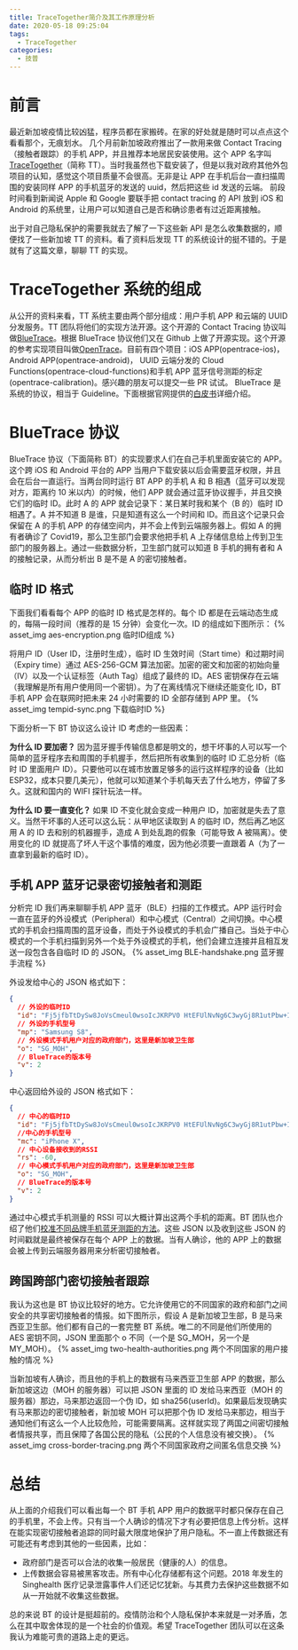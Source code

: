 ```yaml
---
title: TraceTogether简介及其工作原理分析
date: 2020-05-18 09:25:04
tags:
  - TraceTogether
categories:
  - 技普
---
```


# 前言

最近新加坡疫情比较凶猛，程序员都在家搬砖。在家的好处就是随时可以点点这个看看那个，无痕划水。
几个月前新加坡政府推出了一款用来做 Contact Tracing（接触者跟踪）的手机 APP，并且推荐本地居民安装使用。这个 APP 名字叫[TraceTogether](https://www.tracetogether.gov.sg/)（简称 TT）。当时我虽然也下载安装了，但是以我对政府其他外包项目的认知，感觉这个项目质量不会很高。无非是让 APP 在手机后台一直扫描周围的安装同样 APP 的手机蓝牙的发送的 uuid，然后把这些 id 发送的云端。
前段时间看到新闻说 Apple 和 Google 要联手把 contact tracing 的 API 放到 iOS 和 Android 的系统里，让用户可以知道自己是否和确诊患者有过近距离接触。

出于对自己隐私保护的需要我就去了解了一下这些新 API 是怎么收集数据的，顺便找了一些新加坡 TT 的资料。看了资料后发现 TT 的系统设计的挺不错的。于是就有了这篇文章，聊聊 TT 的实现。

# TraceTogether 系统的组成

从公开的资料来看，TT 系统主要由两个部分组成：用户手机 APP 和云端的 UUID 分发服务。TT 团队将他们的实现方法开源。这个开源的 Contact Tracing 协议叫做[BlueTrace](https://bluetrace.io/)。根据 BlueTrace 协议他们又在 Github 上做了开源实现。这个开源的参考实现项目叫做[OpenTrace](https://github.com/OpenTrace-community)。目前有四个项目：iOS APP(opentrace-ios)， Android APP(opentrace-android)， UUID 云端分发的 Cloud Functions(opentrace-cloud-functions)和手机 APP 蓝牙信号测距的标定(opentrace-calibration)。感兴趣的朋友可以提交一些 PR 试试。
BlueTrace 是系统的协议，相当于 Guideline。下面根据官网提供的[白皮书](https://bluetrace.io/static/bluetrace_whitepaper-938063656596c104632def383eb33b3c.pdf)详细介绍。

# BlueTrace 协议

BlueTrace 协议（下面简称 BT）的实现要求人们在自己手机里面安装它的 APP。这个跨 iOS 和 Android 平台的 APP 当用户下载安装以后会需要蓝牙权限，并且会在后台一直运行。当两台同时运行 BT APP 的手机 A 和 B 相遇（蓝牙可以发现对方，距离约 10 米以内）的时候，他们 APP 就会通过蓝牙协议握手，并且交换它们的临时 ID。此时 A 的 APP 就会记录下：某日某时我和某个（B 的）临时 ID 相遇了。A 并不知道 B 是谁，只是知道有这么一个时间和 ID。而且这个记录只会保留在 A 的手机 APP 的存储空间内，并不会上传到云端服务器上。假如 A 的拥有者确诊了 Covid19，那么卫生部门会要求他把手机 A 上存储信息给上传到卫生部门的服务器上。通过一些数据分析，卫生部门就可以知道 B 手机的拥有者和 A 的接触记录，从而分析出 B 是不是 A 的密切接触者。

## 临时 ID 格式

下面我们看看每个 APP 的临时 ID 格式是怎样的。每个 ID 都是在云端动态生成的，每隔一段时间（推荐的是 15 分钟）会变化一次。ID 的组成如下图所示：
{% asset_img aes-encryption.png 临时ID组成 %}

将用户 ID（User ID，注册时生成），临时 ID 生效时间（Start time）和过期时间（Expiry time）通过 AES-256-GCM 算法加密。加密的密文和加密的初始向量（IV）以及一个认证标签（Auth Tag）组成了最终的 ID。AES 密钥保存在云端（我理解是所有用户使用同一个密钥）。为了在离线情况下继续还能变化 ID，BT 手机 APP 会在联网时把未来 24 小时需要的 ID 全部存储到 APP 里。
{% asset_img tempid-sync.png 下载临时ID %}

下面分析一下 BT 协议这么设计 ID 考虑的一些因素：

**为什么 ID 要加密？**
因为蓝牙握手传输信息都是明文的，想干坏事的人可以写一个简单的蓝牙程序去和周围的手机握手，然后把所有收集到的临时 ID 汇总分析（临时 ID 里面用户 ID）。只要他可以在城市放置足够多的运行这样程序的设备（比如 ESP32，成本只要几美元），他就可以知道某个手机每天去了什么地方，停留了多久。这就和国内的 WIFI 探针玩法一样。

**为什么 ID 要一直变化？**
如果 ID 不变化就会变成一种用户 ID，加密就是失去了意义。当然干坏事的人还可以这么玩：从甲地区读取到 A 的临时 ID，然后再乙地区用 A 的 ID 去和别的机器握手，造成 A 到处乱跑的假象（可能导致 A 被隔离）。使用变化的 ID 就提高了坏人干这个事情的难度，因为他必须要一直跟着 A（为了一直拿到最新的临时 ID）。

## 手机 APP 蓝牙记录密切接触者和测距

分析完 ID 我们再来聊聊手机 APP 蓝牙（BLE）扫描的工作模式。APP 运行时会一直在蓝牙的外设模式（Peripheral）和中心模式（Central）之间切换。中心模式的手机会扫描周围的蓝牙设备，而处于外设模式的手机会广播自己。当处于中心模式的一个手机扫描到另外一个处于外设模式的手机，他们会建立连接并且相互发送一段包含各自临时 ID 的 JSON。
{% asset_img BLE-handshake.png 蓝牙握手流程 %}

外设发给中心的 JSON 格式如下：

```json
{
  // 外设的临时ID
  "id": "Fj5jfbTtDySw8JoVsCmeul0wsoIcJKRPV0 HtEFUlNvNg6C3wyGj8R1utPbw+Iz8tqAdpbxR1 nSvr+ILXPG==",
  // 外设的手机型号
  "mp": "Samsung S8",
  // 外设模式手机用户对应的政府部门，这里是新加坡卫生部
  "o": "SG_MOH",
  // BlueTrace的版本号
  "v": 2
}
```

中心返回给外设的 JSON 格式如下：

```json
{
  // 中心的临时ID
  "id": "Fj5jfbTtDySw8JoVsCmeul0wsoIcJKRPV0 HtEFUlNvNg6C3wyGj8R1utPbw+Iz8tqAdpbxR1 nSvr+ILXPG==",
  //中心的手机型号
  "mc": "iPhone X",
  // 中心设备接收到的RSSI
  "rs": -60,
  // 中心模式手机用户对应的政府部门，这里是新加坡卫生部
  "o": "SG_MOH",
  // BlueTrace的版本号
  "v": 2
}
```

通过中心模式手机测量的 RSSI 可以大概计算出这两个手机的距离。BT 团队也介绍了他们[校准不同品牌手机蓝牙测距的方法](https://github.com/opentrace-community/opentrace-calibration/blob/master/Trial%20Methodologies.md)。这些 JSON 以及收到这些 JSON 的时间戳就是最终被保存在每个 APP 上的数据。当有人确诊，他的 APP 上的数据会被上传到云端服务器用来分析密切接触者。

## 跨国跨部门密切接触者跟踪

我认为这也是 BT 协议比较好的地方。它允许使用它的不同国家的政府和部门之间安全的共享密切接触者的情报。如下图所示，假设 A 是新加坡卫生部，B 是马来西亚卫生部。他们都有自己的一套完整 BT 系统。唯二的不同是他们所使用的 AES 密钥不同，JSON 里面那个 o 不同（一个是 SG_MOH，另一个是 MY_MOH）。
{% asset_img two-health-authorities.png 两个不同国家的用户接触的情况 %}

当新加坡有人确诊，而且他的手机上的数据有马来西亚卫生部 APP 的数据，那么新加坡这边（MOH 的服务器）可以把 JSON 里面的 ID 发给马来西亚（MOH 的服务器）那边，马来那边返回一个伪 ID，如 sha256(userId)。如果最后发现确实有马来那边的密切接触者，新加坡 MOH 可以把那个伪 ID 发给马来那边，相当于通知他们有这么一个人比较危险，可能需要隔离。这样就实现了两国之间密切接触者情报共享，而且保障了各国公民的隐私（公民的个人信息没有被交换）。
{% asset_img cross-border-tracing.png 两个不同国家政府之间匿名信息交换 %}

# 总结

从上面的介绍我们可以看出每一个 BT 手机 APP 用户的数据平时都只保存在自己的手机里，不会上传。只有当一个人确诊的情况下才有必要把信息上传分析。这样在能实现密切接触者追踪的同时最大限度地保护了用户隐私。不一直上传数据还有可能还有考虑到其他的一些因素，比如：

- 政府部门是否可以合法的收集一般居民（健康的人）的信息。
- 上传数据会容易被黑客攻击。所有中心化存储都有这个问题。2018 年发生的 Singhealth 医疗记录泄露事件人们还记忆犹新。与其费力去保护这些数据不如从一开始就不收集这些数据。

总的来说 BT 的设计是挺超前的。疫情防治和个人隐私保护本来就是一对矛盾，怎么在其中取舍体现的是一个社会的价值观。希望 TraceTogether 团队可以在这条我认为难能可贵的道路上走的更远。
